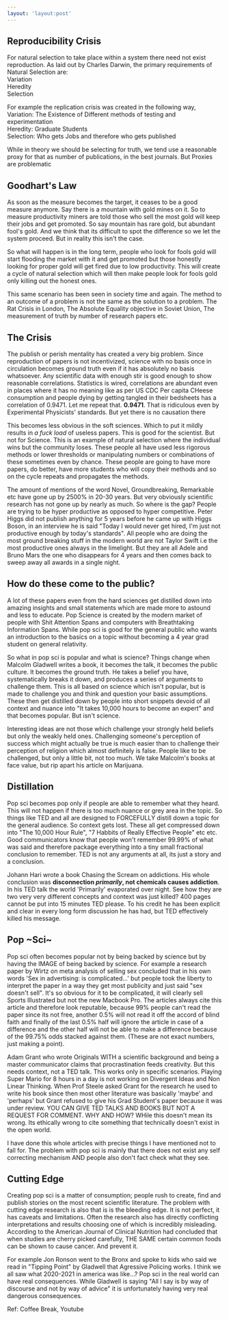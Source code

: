 ```yaml
---
layout: 'layout:post'
---
```


## Reproducibility Crisis
For natural selection to take place within a system there need not exist reproduction. As laid out by Charles Darwin, the primary requirements of Natural Selection are: \
Variation \
Heredity \
Selection

For example the replication crisis was created in the following way, \
Variation: The Existence of Different methods of testing and experimentation \
Heredity: Graduate Students \
Selection: Who gets Jobs and therefore who gets published

While in theory we should be selecting for truth, we tend use a reasonable proxy for that as number of publications, in the best journals. But Proxies are problematic

## Goodhart's Law
As soon as the measure becomes the target, it ceases to be a good measure anymore. Say there is a mountain with gold mines on it. So to measure productivity miners are told those who sell the most gold will keep their jobs and get promoted. So say mountain has rare gold, but abundant fool's gold. And we think that its difficult to spot the difference so we let the system proceed. But in reality this isn't the case.

So what will happen is in the long term, people who look for fools gold will start flooding the market with it and get promoted but those honestly looking for proper gold will get fired due to low productivity. This will create a cycle of natural selection which will then make people look for fools gold only killing out the honest ones.

This same scenario has been seen in society time and again. The method to an outcome of a problem is not the same as the solution to a problem. The Rat Crisis in London, The Absolute Equality objective in Soviet Union, The measurement of truth by number of research papers etc.

## The Crisis
The publish or perish mentality has created a very big problem. Since reproduction of papers is not incentivized, science with no basis once in circulation becomes ground truth even if it has absolutely no basis whatsoever. Any scientific data with enough stir is good enough to show reasonable correlations. Statistics is wired, correlations are abundant even in places where it has no meaning like as per US CDC Per capita CHeese consumption and people dying by getting tangled in their bedsheets has a correlation of 0.9471. Let me repeat that. **0.9471**. That is ridiculous even by Experimental Physicists' standards. But yet there is no causation there

This becomes less obvious in the soft sciences. Which to put it mildly results in *a fuck load* of useless papers. This is good for the scientist. But not for Science. This is an example of natural selection where the individual wins but the community loses. These people all have used less rigorous methods or lower thresholds or manipulating numbers or combinations of these sometimes even by chance. These people are going to have more papers, do better, have more students who will copy their methods and so on the cycle repeats and propagates the methods.

The amount of mentions of the word Novel, Groundbreaking, Remarkable etc have gone up by 2500% in 20-30 years. But very obviously scientific research has not gone up by nearly as much. So where is the gap? People are trying to be hyper productive as opposed to hyper competitive. Peter Higgs did not publish anything for 5 years before he came up with Higgs Boson, in an interview he is said "Today I would never get hired, I'm just not productive enough by today's standards". All people who are doing the most ground breaking stuff in the modern world are not Taylor Swift i.e the most productive ones always in the limelight. But they are all Adele and Bruno Mars the one who disappears for 4 years and then comes back to sweep away all awards in a single night.

## How do these come to the public?
A lot of these papers even from the hard sciences get distilled down into amazing insights and small statements which are made more to astound and less to educate. Pop Science is created by the modern market of people with Shit Attention Spans and computers with Breathtaking Information Spans. While pop sci is good for the general public who wants an introduction to the basics on a topic without becoming a 4 year grad student on general relativity.

So what in pop sci is popular and what is science? Things change when Malcolm Gladwell writes a book, it becomes the talk, it becomes the public culture. It becomes the ground truth. He takes a belief you have, systematically breaks it down, and produces a series of arguments to challenge them. This is all based on science which isn't popular, but is made to challenge you and think and question your basic assumptions. These then get distilled down by people into short snippets devoid of all context and nuance into "It takes 10,000 hours to become an expert" and that becomes popular. But isn't science.

Interesting ideas are not those which challenge your strongly held beliefs but only the weakly held ones. Challenging someone's perception of success which might actually be true is much easier than to challenge their perception of religion which almost definitely is false. People like to be challenged, but only a little bit, not too much. We take Malcolm's books at face value, but rip apart his article on Marijuana.

## Distillation
Pop sci becomes pop only if people are able to remember what they heard. This will not happen if there is too much nuance or grey area in the topic. So things like TED and all are designed to FORCEFULLY distill down a topic for the general audience. So context gets lost. These all get compressed down into "The 10,000 Hour Rule", "7 Habbits of Really Effective People" etc etc. Good communicators know that people won't remember 99.99% of what was said and therefore package everything into a tiny small fractional conclusion to remember. TED is not any arguments at all, its just a story and a conclusion.

Johann Hari wrote a book Chasing the Scream on addictions. His whole conclusion was **disconnection *primarily*, not chemicals causes addiction**. In his TED talk the world 'Primarily' evaporated over night. See how they are two very very different concepts and context was just killed? 400 pages cannot be put into 15 minutes TED please. To his credit he has been explicit and clear in every long form discussion he has had, but TED effectively killed his message.

## Pop ~Sci~
Pop sci often becomes popular not by being backed by science but by having the IMAGE of being backed by science. For example a research paper by Wirtz on meta analysis of selling sex concluded that in his own words 'Sex in advertising: is complicated...' but people took the liberty to interpret the paper in a way they get most publicity and just said "sex doesn't sell". It's so obvious for it to be complicated, it will clearly sell Sports Illustrated but not the new Macbook Pro. The articles always cite this article and therefore look reputable, because 99% people can't read the paper since its not free, another 0.5% will not read it off the accord of blind faith and finally of the last 0.5% half will ignore the article in case of a difference and the other half will not be able to make a difference because of the 99.75% odds stacked against them. (These are not exact numbers, just making a point).

Adam Grant who wrote Originals WITH a scientific background and being a master communicator claims that procrastination feeds creativity. But this needs context, not a TED talk. This works only in specific scenarios. Playing Super Mario for 8 hours in a day is not working on Divergent Ideas and Non Linear Thinking. When Prof Steele asked Grant for the research he used to write his book since then most other literature was basically 'maybe' and 'perhaps' but Grant refused to give his Grad Student's paper because it was under review. YOU CAN GIVE TED TALKS AND BOOKS BUT NOT A REQUEST FOR COMMENT. WHY AND HOW? WHile this doesn't mean its wrong. Its ethically wrong to cite something that technically doesn't exist in the open world.

I have done this whole articles with precise things I have mentioned not to fall for. The problem with pop sci is mainly that there does not exist any self correcting mechanism AND people also don't fact check what they see.

## Cutting Edge
Creating pop sci is a matter of consumption; people rush to create, find and publish stories on the most recent scientific literature. The problem with cutting edge research is also that is is the bleeding edge. It is not perfect, it has caveats and limitations. Often the research also has directly conflicting interpretations and results choosing one of which is incredibly misleading. According to the American Journal of Clinical Nutrition had concluded that when studies are cherry picked carefully, THE SAME certain common foods can be shown to cause cancer. And prevent it.

For example Jon Ronson went to the Bronx and spoke to kids who said we read in "Tipping Point" by Gladwell that Agressive Policing works. I think we all saw what 2020-2021 in america was like...? Pop sci in the real world can have real consequences. While Gladwell is saying "All I say is by way of discourse and not by way of advice" it is unfortunately having very real dangerous consequences.


Ref: Coffee Break, Youtube